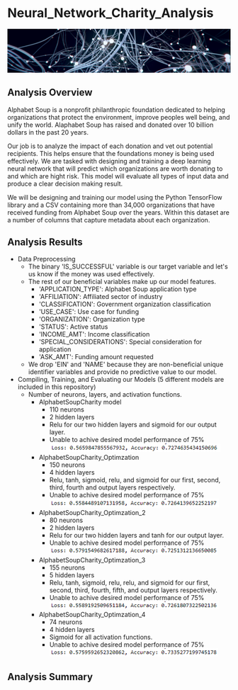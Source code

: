 # Neural_Network_Charity_Analysis
![](Images/network.PNG)

## Analysis Overview
Alphabet Soup is a nonprofit philanthropic foundation dedicated to helping organizations that protect the environment, improve peoples well being, and unify the world. Alaphabet Soup has raised and donated over 10 billion dollars in the past 20 years. 

Our job is to analyze the impact of each donation and vet out potential recipients. This helps ensure that the foundations money is being used effectively. We are tasked with designing and training a deep learning neural network that will predict which organizations are worth donating to and which are hight risk. This model will evaluate all types of input data and produce a clear decision making result. 

We will be designing and training our model using the Python TensorFlow library and a CSV containing more than 34,000 organizations that have received funding from Alphabet Soup over the years. Within this dataset are a number of columns that capture metadata about each organization.

## Analysis Results
- Data Preprocessing 
	- The binary 'IS_SUCCESSFUL' variable is our target variable and let's us know if the money was used effectively. 
	- The rest of our beneficial variables make up our model features.  
		- 'APPLICATION_TYPE': Alphabet Soup application type
		- 'AFFILIATION': Affiliated sector of industry
		- 'CLASSIFICATION': Government organization classification
		- 'USE_CASE': Use case for funding
		- 'ORGANIZATION': Organization type
		- 'STATUS': Active status
		- 'INCOME_AMT': Income classification
		- 'SPECIAL_CONSIDERATIONS': Special consideration for application
		- 'ASK_AMT': Funding amount requested
	- We drop 'EIN' and 'NAME' because they are non-beneficial unique identifier variables and provide no predictive value to our model.
- Compiling, Training, and Evaluating our Models (5 different models are included in this repository) 
	- Number of neurons, layers, and activation functions. 
		- AlphabetSoupCharity model
			- 110 neurons
			- 2 hidden layers
			- Relu for our two hidden layers and sigmoid for our output layer. 
			- Unable to achive desired model performance of 75% <br> ![](Images/asc.PNG)
		- AlphabetSoupCharity_Optimzation
			- 150 neurons
			- 4 hidden layers
			- Relu, tanh, sigmoid, relu, and sigmoid for our first, second, third, fourth and output layers respectively. 
			- Unable to achive desired model performance of 75% <br> ![](Images/optimzation1.PNG)
		- AlphabetSoupCharity_Optimzation_2
			- 80 neurons
			- 2 hidden layers
			- Relu for our two hidden layers and tanh for our output layer. 
			- Unable to achive desired model performance of 75% <br> ![](Images/optimzation2.PNG)
		- AlphabetSoupCharity_Optimzation_3
			- 155 neurons
			- 5 hidden layers
			- Relu, tanh, sigmoid, relu, relu, and sigmoid for our first, second, third, fourth, fifth, and output layers respectively. 
			- Unable to achive desired model performance of 75% <br> ![](Images/optimzation3.PNG)
		- AlphabetSoupCharity_Optimzation_4
			- 74 neurons
			- 4 hidden layers
			- Sigmoid for all activation functions. 
			- Unable to achive desired model performance of 75% <br> ![](Images/optimzation4.PNG)

## Analysis Summary
